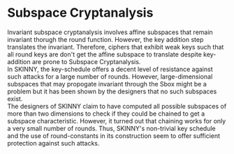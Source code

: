 # Subspace Cryptanalysis

Invariant subspace cryptanalysis involves affine subspaces that remain invariant thorugh the round function. However, the key addition step translates the invariant. Therefore, ciphers that exhibit weak keys such that all round keys are don't get the affine subspace to translate despite key-addition are prone to Subspace Cryptanalysis.  
In SKINNY, the key-schedule offers a decent level of resistance against such attacks for a large number of rounds. However, large-dimensional subspaces that may propogate invariant through the Sbox might be a problem but it has been shown by the designers that no such subspaces exist.  
The designers of SKINNY claim to have computed all possible subspaces of more than two dimensions to check if they could be chained to get a subspace characteristic. However, it turned out that chaining works for only a very small number of rounds. Thus, SKINNY's non-trivial key schedule and the use of round-constants in its construction seem to offer sufficient protection against such attacks.  
